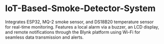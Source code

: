 # IoT-Based-Smoke-Detector-System
Integrates ESP32, MQ-2 smoke sensor, and DS18B20 temperature sensor for real-time monitoring. Features a local alarm via a buzzer, an LCD display, and remote notifications through the Blynk platform using Wi-Fi for seamless data transmission and alerts.
